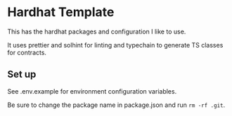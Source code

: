 # Hardhat Template

This has the hardhat packages and configuration I like to use.

It uses prettier and solhint for linting and typechain to generate TS classes for contracts.

## Set up

See .env.example for environment configuration variables.

Be sure to change the package name in package.json and run `rm -rf .git`.